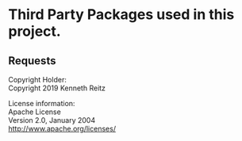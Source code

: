 # Third Party Packages used in this project.

## Requests
Copyright Holder: \
Copyright 2019 Kenneth Reitz

License information: \
Apache License \
Version 2.0, January 2004 \
http://www.apache.org/licenses/